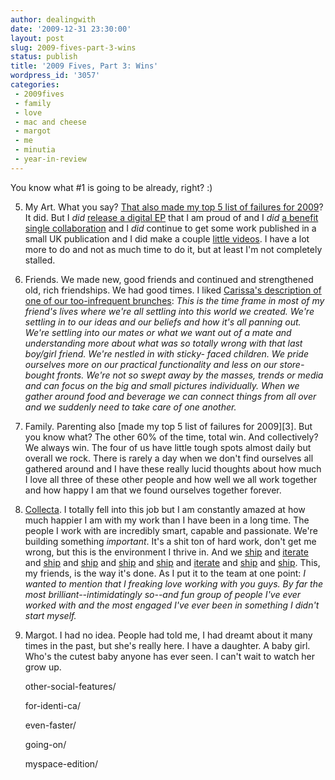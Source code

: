 ```yaml
---
author: dealingwith
date: '2009-12-31 23:30:00'
layout: post
slug: 2009-fives-part-3-wins
status: publish
title: '2009 Fives, Part 3: Wins'
wordpress_id: '3057'
categories:
 - 2009fives
 - family
 - love
 - mac and cheese
 - margot
 - me
 - minutia
 - year-in-review
---
```


You know what #1 is going to be already, right? :)

5. My Art. What you say? [That also made my top 5 list of failures for 2009](/2009/12/30/2009-fives-part-2-fails/)? It did. But I _did_ [release a digital EP][4] that I am proud of and I _did_ [a benefit single collaboration][5] and I _did_ continue to get some work published in a small UK publication and I did make a couple [little videos][6]. I have a lot more to do and not as much time to do it, but at least I'm not completely stalled.

4. Friends. We made new, good friends and continued and strengthened old, rich friendships. We had good times. I liked [Carissa's description of one of our too-infrequent brunches][7]: _This is the time frame in most of my friend's lives where we're all settling into this world we created. We're settling in to our ideas and our beliefs and how it's all panning out. We're settling into our mates or what we want out of a mate and understanding more about what was so totally wrong with that last boy/girl friend. We're nestled in with sticky- faced children. We pride ourselves more on our practical functionality and less on our store-bought fronts. We're not so swept away by the masses, trends or media and can focus on the big and small pictures individually. When we gather around food and beverage we can connect things from all over and we suddenly need to take care of one another._

3. Family. Parenting also [made my top 5 list of failures for 2009][3]. But you know what? The other 60% of the time, total win. And collectively? We always win. The four of us have little tough spots almost daily but overall we rock. There is rarely a day when we don't find ourselves all gathered around and I have these really lucid thoughts about how much I love all three of these other people and how well we all work together and how happy I am that we found ourselves together forever.

2. [Collecta][8]. I totally fell into this job but I am constantly amazed at how much happier I am with my work than I have been in a long time. The people I work with are incredibly smart, capable and passionate. We're building something _important_. It's a shit ton of hard work, don't get me wrong, but this is the environment I thrive in. And we [ship][9] and [iterate][10] and [ship][11] and [ship][12] and [ship][13] and [ship][14] and [iterate][15] and [ship][16] and [ship][17]. This, my friends, is the way it's done. As I put it to the team at one point: _I wanted to mention that I freaking love working with you guys. By far the most brilliant--intimidatingly so--and fun group of people I've ever worked with and the most engaged I've ever been in something I didn't start myself._

1. Margot. I had no idea. People had told me, I had dreamt about it many times in the past, but she's really here. I have a daughter. A baby girl. Who's the cutest baby anyone has ever seen. I can't wait to watch her grow up.

   [4]: http://danielmiller.bandcamp.com/

   [5]: http://wakeupjon.bandcamp.com/

   [6]: http://vimeo.com/6828283

   [7]: http://carissabyers.blogspot.com/2009/09/brunch.html

   [8]: http://collecta.com

   [9]: http://blog.collecta.com/2009/06/18/collecta-launched-today/

   [10]: http://blog.collecta.com/2009/07/06/upgrading-the-backend/

   [11]: http://blog.collecta.com/2009/08/26/techcrunch-collecta-adds-sharing-
other-social-features/

   [12]: http://blog.collecta.com/2009/09/10/let-the-games-begin/

   [13]: http://blog.collecta.com/2009/10/16/the-xmpp-real-time-app-challenge/

   [14]: http://blog.collecta.com/2009/11/20/collecta-powers-real-time-search-
for-identi-ca/

   [15]: http://blog.collecta.com/2009/12/15/behind-the-scenes-soon-well-be-
even-faster/

   [16]: http://blog.collecta.com/2009/12/22/start-here-to-find-out-whats-
going-on/

   [17]: http://blog.collecta.com/2009/12/29/collecta-real-time-search-
myspace-edition/

